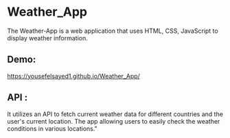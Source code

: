 # Weather_App
The Weather-App is a web application that uses HTML, CSS, JavaScript to display weather information.
## Demo:
https://yousefelsayed1.github.io/Weather_App/
## API :
It utilizes an API to fetch current weather data for different countries and the user's current location. The app allowing users to easily check the weather conditions in various locations."
